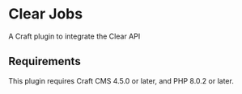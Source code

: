# Clear Jobs

A Craft plugin to integrate the Clear API

## Requirements

This plugin requires Craft CMS 4.5.0 or later, and PHP 8.0.2 or later.

